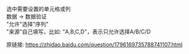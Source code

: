 选中需要设置的单元格或列  
数据 -> 数据验证  
"允许"选择"序列"  
"来源"自己填写，比如: "A,B,C,D"，表示只允许选择A/B/C/D  


原链接: https://zhidao.baidu.com/question/1796169735788741107.html  
